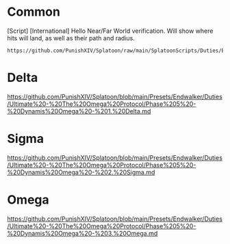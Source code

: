 # Common
[Script] [International] Hello Near/Far World verification. Will show where hits will land, as well as their path and radius.
```
https://github.com/PunishXIV/Splatoon/raw/main/SplatoonScripts/Duties/Endwalker/The%20Omega%20Protocol/Hello%20Near%20Far%20World.cs
```

# Delta
https://github.com/PunishXIV/Splatoon/blob/main/Presets/Endwalker/Duties/Ultimate%20-%20The%20Omega%20Protocol/Phase%205%20-%20Dynamis%20Omega%20-%201.%20Delta.md

# Sigma
https://github.com/PunishXIV/Splatoon/blob/main/Presets/Endwalker/Duties/Ultimate%20-%20The%20Omega%20Protocol/Phase%205%20-%20Dynamis%20Omega%20-%202.%20Sigma.md

# Omega
https://github.com/PunishXIV/Splatoon/blob/main/Presets/Endwalker/Duties/Ultimate%20-%20The%20Omega%20Protocol/Phase%205%20-%20Dynamis%20Omega%20-%203.%20Omega.md

